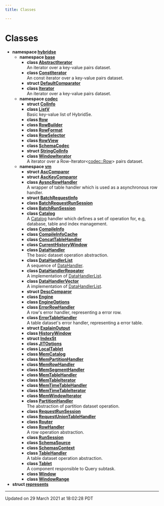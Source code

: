 ```yaml
---
title: Classes

---
```

# Classes




* **namespace [hybridse](/hybridse/usage/api/c++/Namespaces/namespacehybridse.md)** 
    * **namespace [base](/hybridse/usage/api/c++/Namespaces/namespacehybridse_1_1base.md)** 
        * **class [AbstractIterator](/hybridse/usage/api/c++/Classes/classhybridse_1_1base_1_1_abstract_iterator.md)** <br>An iterator over a key-value pairs dataset. 
        * **class [ConstIterator](/hybridse/usage/api/c++/Classes/classhybridse_1_1base_1_1_const_iterator.md)** <br>An const iterator over a key-value pairs dataset. 
        * **struct [DefaultComparator](/hybridse/usage/api/c++/Classes/structhybridse_1_1base_1_1_default_comparator.md)** 
        * **class [Iterator](/hybridse/usage/api/c++/Classes/classhybridse_1_1base_1_1_iterator.md)** <br>An iterator over a key-value pairs dataset. 
    * **namespace [codec](/hybridse/usage/api/c++/Namespaces/namespacehybridse_1_1codec.md)** 
        * **struct [ColInfo](/hybridse/usage/api/c++/Classes/structhybridse_1_1codec_1_1_col_info.md)** 
        * **class [ListV](/hybridse/usage/api/c++/Classes/classhybridse_1_1codec_1_1_list_v.md)** <br>Basic key-value list of HybridSe. 
        * **class [Row](/hybridse/usage/api/c++/Classes/classhybridse_1_1codec_1_1_row.md)** 
        * **class [RowBuilder](/hybridse/usage/api/c++/Classes/classhybridse_1_1codec_1_1_row_builder.md)** 
        * **class [RowFormat](/hybridse/usage/api/c++/Classes/classhybridse_1_1codec_1_1_row_format.md)** 
        * **class [RowSelector](/hybridse/usage/api/c++/Classes/classhybridse_1_1codec_1_1_row_selector.md)** 
        * **class [RowView](/hybridse/usage/api/c++/Classes/classhybridse_1_1codec_1_1_row_view.md)** 
        * **class [SchemaCodec](/hybridse/usage/api/c++/Classes/classhybridse_1_1codec_1_1_schema_codec.md)** 
        * **struct [StringColInfo](/hybridse/usage/api/c++/Classes/structhybridse_1_1codec_1_1_string_col_info.md)** 
        * **class [WindowIterator](/hybridse/usage/api/c++/Classes/classhybridse_1_1codec_1_1_window_iterator.md)** <br>A iterator over a Row-Iterator<[codec::Row](/hybridse/usage/api/c++/Classes/classhybridse_1_1codec_1_1_row.md)> pairs dataset. 
    * **namespace [vm](/hybridse/usage/api/c++/Namespaces/namespacehybridse_1_1vm.md)** 
        * **struct [AscComparor](/hybridse/usage/api/c++/Classes/structhybridse_1_1vm_1_1_asc_comparor.md)** 
        * **struct [AscKeyComparor](/hybridse/usage/api/c++/Classes/structhybridse_1_1vm_1_1_asc_key_comparor.md)** 
        * **class [AysncRowHandler](/hybridse/usage/api/c++/Classes/classhybridse_1_1vm_1_1_aysnc_row_handler.md)** <br>A wrapper of table handler which is used as a asynchronous row handler. 
        * **struct [BatchRequestInfo](/hybridse/usage/api/c++/Classes/structhybridse_1_1vm_1_1_batch_request_info.md)** 
        * **class [BatchRequestRunSession](/hybridse/usage/api/c++/Classes/classhybridse_1_1vm_1_1_batch_request_run_session.md)** 
        * **class [BatchRunSession](/hybridse/usage/api/c++/Classes/classhybridse_1_1vm_1_1_batch_run_session.md)** 
        * **class [Catalog](/hybridse/usage/api/c++/Classes/classhybridse_1_1vm_1_1_catalog.md)** <br>A [Catalog]() handler which defines a set of operation for, e.g, database, table and index management. 
        * **class [CompileInfo](/hybridse/usage/api/c++/Classes/classhybridse_1_1vm_1_1_compile_info.md)** 
        * **class [CompileInfoCache](/hybridse/usage/api/c++/Classes/classhybridse_1_1vm_1_1_compile_info_cache.md)** 
        * **class [ConcatTableHandler](/hybridse/usage/api/c++/Classes/classhybridse_1_1vm_1_1_concat_table_handler.md)** 
        * **class [CurrentHistoryWindow](/hybridse/usage/api/c++/Classes/classhybridse_1_1vm_1_1_current_history_window.md)** 
        * **class [DataHandler](/hybridse/usage/api/c++/Classes/classhybridse_1_1vm_1_1_data_handler.md)** <br>The basic dataset operation abstraction. 
        * **class [DataHandlerList](/hybridse/usage/api/c++/Classes/classhybridse_1_1vm_1_1_data_handler_list.md)** <br>A sequence of [DataHandler](/hybridse/usage/api/c++/Classes/classhybridse_1_1vm_1_1_data_handler.md). 
        * **class [DataHandlerRepeater](/hybridse/usage/api/c++/Classes/classhybridse_1_1vm_1_1_data_handler_repeater.md)** <br>A implementation of [DataHandlerList](/hybridse/usage/api/c++/Classes/classhybridse_1_1vm_1_1_data_handler_list.md). 
        * **class [DataHandlerVector](/hybridse/usage/api/c++/Classes/classhybridse_1_1vm_1_1_data_handler_vector.md)** <br>A implementation of [DataHandlerList](/hybridse/usage/api/c++/Classes/classhybridse_1_1vm_1_1_data_handler_list.md). 
        * **struct [DescComparor](/hybridse/usage/api/c++/Classes/structhybridse_1_1vm_1_1_desc_comparor.md)** 
        * **class [Engine](/hybridse/usage/api/c++/Classes/classhybridse_1_1vm_1_1_engine.md)** 
        * **class [EngineOptions](/hybridse/usage/api/c++/Classes/classhybridse_1_1vm_1_1_engine_options.md)** 
        * **class [ErrorRowHandler](/hybridse/usage/api/c++/Classes/classhybridse_1_1vm_1_1_error_row_handler.md)** <br>A row's error handler, representing a error row. 
        * **class [ErrorTableHandler](/hybridse/usage/api/c++/Classes/classhybridse_1_1vm_1_1_error_table_handler.md)** <br>A table dataset's error handler, representing a error table. 
        * **struct [ExplainOutput](/hybridse/usage/api/c++/Classes/structhybridse_1_1vm_1_1_explain_output.md)** 
        * **class [HistoryWindow](/hybridse/usage/api/c++/Classes/classhybridse_1_1vm_1_1_history_window.md)** 
        * **struct [IndexSt](/hybridse/usage/api/c++/Classes/structhybridse_1_1vm_1_1_index_st.md)** 
        * **class [JITOptions](/hybridse/usage/api/c++/Classes/classhybridse_1_1vm_1_1_j_i_t_options.md)** 
        * **class [LocalTablet](/hybridse/usage/api/c++/Classes/classhybridse_1_1vm_1_1_local_tablet.md)** 
        * **class [MemCatalog](/hybridse/usage/api/c++/Classes/classhybridse_1_1vm_1_1_mem_catalog.md)** 
        * **class [MemPartitionHandler](/hybridse/usage/api/c++/Classes/classhybridse_1_1vm_1_1_mem_partition_handler.md)** 
        * **class [MemRowHandler](/hybridse/usage/api/c++/Classes/classhybridse_1_1vm_1_1_mem_row_handler.md)** 
        * **class [MemSegmentHandler](/hybridse/usage/api/c++/Classes/classhybridse_1_1vm_1_1_mem_segment_handler.md)** 
        * **class [MemTableHandler](/hybridse/usage/api/c++/Classes/classhybridse_1_1vm_1_1_mem_table_handler.md)** 
        * **class [MemTableIterator](/hybridse/usage/api/c++/Classes/classhybridse_1_1vm_1_1_mem_table_iterator.md)** 
        * **class [MemTimeTableHandler](/hybridse/usage/api/c++/Classes/classhybridse_1_1vm_1_1_mem_time_table_handler.md)** 
        * **class [MemTimeTableIterator](/hybridse/usage/api/c++/Classes/classhybridse_1_1vm_1_1_mem_time_table_iterator.md)** 
        * **class [MemWindowIterator](/hybridse/usage/api/c++/Classes/classhybridse_1_1vm_1_1_mem_window_iterator.md)** 
        * **class [PartitionHandler](/hybridse/usage/api/c++/Classes/classhybridse_1_1vm_1_1_partition_handler.md)** <br>The abstraction of partition dataset operation. 
        * **class [RequestRunSession](/hybridse/usage/api/c++/Classes/classhybridse_1_1vm_1_1_request_run_session.md)** 
        * **class [RequestUnionTableHandler](/hybridse/usage/api/c++/Classes/classhybridse_1_1vm_1_1_request_union_table_handler.md)** 
        * **class [Router](/hybridse/usage/api/c++/Classes/classhybridse_1_1vm_1_1_router.md)** 
        * **class [RowHandler](/hybridse/usage/api/c++/Classes/classhybridse_1_1vm_1_1_row_handler.md)** <br>A row operation abstraction. 
        * **class [RunSession](/hybridse/usage/api/c++/Classes/classhybridse_1_1vm_1_1_run_session.md)** 
        * **class [SchemaSource](/hybridse/usage/api/c++/Classes/classhybridse_1_1vm_1_1_schema_source.md)** 
        * **class [SchemasContext](/hybridse/usage/api/c++/Classes/classhybridse_1_1vm_1_1_schemas_context.md)** 
        * **class [TableHandler](/hybridse/usage/api/c++/Classes/classhybridse_1_1vm_1_1_table_handler.md)** <br>A table dataset operation abstraction. 
        * **class [Tablet](/hybridse/usage/api/c++/Classes/classhybridse_1_1vm_1_1_tablet.md)** <br>A component responsible to Query subtask. 
        * **class [Window](/hybridse/usage/api/c++/Classes/classhybridse_1_1vm_1_1_window.md)** 
        * **class [WindowRange](/hybridse/usage/api/c++/Classes/classhybridse_1_1vm_1_1_window_range.md)** 
* **struct [represents](/hybridse/usage/api/c++/Classes/structrepresents.md)** 



-------------------------------

Updated on 29 March 2021 at 18:02:28 PDT
